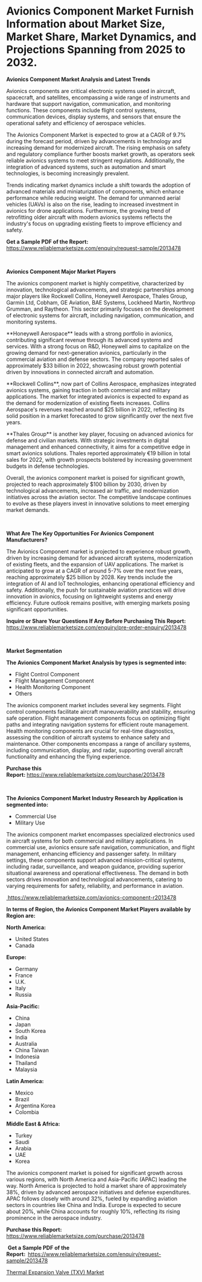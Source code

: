 <p><h1>Avionics Component Market Furnish Information about Market Size, Market Share, Market Dynamics, and Projections Spanning from 2025 to 2032.</h1></p><p><strong>Avionics Component Market Analysis and Latest Trends</strong></p>
<p><p>Avionics components are critical electronic systems used in aircraft, spacecraft, and satellites, encompassing a wide range of instruments and hardware that support navigation, communication, and monitoring functions. These components include flight control systems, communication devices, display systems, and sensors that ensure the operational safety and efficiency of aerospace vehicles.</p><p>The Avionics Component Market is expected to grow at a CAGR of 9.7% during the forecast period, driven by advancements in technology and increasing demand for modernized aircraft. The rising emphasis on safety and regulatory compliance further boosts market growth, as operators seek reliable avionics systems to meet stringent regulations. Additionally, the integration of advanced systems, such as automation and smart technologies, is becoming increasingly prevalent. </p><p>Trends indicating market dynamics include a shift towards the adoption of advanced materials and miniaturization of components, which enhance performance while reducing weight. The demand for unmanned aerial vehicles (UAVs) is also on the rise, leading to increased investment in avionics for drone applications. Furthermore, the growing trend of retrofitting older aircraft with modern avionics systems reflects the industry's focus on upgrading existing fleets to improve efficiency and safety.</p></p>
<p><strong>Get a Sample PDF of the Report:&nbsp;</strong> <a href="https://www.reliablemarketsize.com/enquiry/request-sample/2013478?utm_campaign=3248&utm_medium=2&utm_source=Github&utm_content=ia&utm_term=31032025&utm_id=avionics-component">https://www.reliablemarketsize.com/enquiry/request-sample/2013478</a></p>
<p>&nbsp;</p>
<p><strong>Avionics Component Major Market Players</strong></p>
<p><p>The avionics component market is highly competitive, characterized by innovation, technological advancements, and strategic partnerships among major players like Rockwell Collins, Honeywell Aerospace, Thales Group, Garmin Ltd, Cobham, GE Aviation, BAE Systems, Lockheed Martin, Northrop Grumman, and Raytheon. This sector primarily focuses on the development of electronic systems for aircraft, including navigation, communication, and monitoring systems.</p><p>**Honeywell Aerospace** leads with a strong portfolio in avionics, contributing significant revenue through its advanced systems and services. With a strong focus on R&D, Honeywell aims to capitalize on the growing demand for next-generation avionics, particularly in the commercial aviation and defense sectors. The company reported sales of approximately $33 billion in 2022, showcasing robust growth potential driven by innovations in connected aircraft and automation.</p><p>**Rockwell Collins**, now part of Collins Aerospace, emphasizes integrated avionics systems, gaining traction in both commercial and military applications. The market for integrated avionics is expected to expand as the demand for modernization of existing fleets increases. Collins Aerospace's revenues reached around $25 billion in 2022, reflecting its solid position in a market forecasted to grow significantly over the next five years.</p><p>**Thales Group** is another key player, focusing on advanced avionics for defense and civilian markets. With strategic investments in digital management and enhanced connectivity, it aims for a competitive edge in smart avionics solutions. Thales reported approximately €19 billion in total sales for 2022, with growth prospects bolstered by increasing government budgets in defense technologies.</p><p>Overall, the avionics component market is poised for significant growth, projected to reach approximately $100 billion by 2030, driven by technological advancements, increased air traffic, and modernization initiatives across the aviation sector. The competitive landscape continues to evolve as these players invest in innovative solutions to meet emerging market demands.</p></p>
<p>&nbsp;</p>
<p><strong>What Are The Key Opportunities For Avionics Component Manufacturers?</strong></p>
<p><p>The Avionics Component market is projected to experience robust growth, driven by increasing demand for advanced aircraft systems, modernization of existing fleets, and the expansion of UAV applications. The market is anticipated to grow at a CAGR of around 5-7% over the next five years, reaching approximately $25 billion by 2028. Key trends include the integration of AI and IoT technologies, enhancing operational efficiency and safety. Additionally, the push for sustainable aviation practices will drive innovation in avionics, focusing on lightweight systems and energy efficiency. Future outlook remains positive, with emerging markets posing significant opportunities.</p></p>
<p><strong>Inquire or Share Your Questions If Any Before Purchasing This Report:</strong> <a href="https://www.reliablemarketsize.com/enquiry/pre-order-enquiry/2013478?utm_campaign=3248&utm_medium=2&utm_source=Github&utm_content=ia&utm_term=31032025&utm_id=avionics-component">https://www.reliablemarketsize.com/enquiry/pre-order-enquiry/2013478</a></p>
<p>&nbsp;</p>
<p><strong>Market Segmentation</strong></p>
<p><strong>The Avionics Component Market Analysis by types is segmented into:</strong></p>
<p><ul><li>Flight Control Component</li><li>Flight Management Component</li><li>Health Monitoring Component</li><li>Others</li></ul></p>
<p><p>The avionics component market includes several key segments. Flight control components facilitate aircraft maneuverability and stability, ensuring safe operation. Flight management components focus on optimizing flight paths and integrating navigation systems for efficient route management. Health monitoring components are crucial for real-time diagnostics, assessing the condition of aircraft systems to enhance safety and maintenance. Other components encompass a range of ancillary systems, including communication, display, and radar, supporting overall aircraft functionality and enhancing the flying experience.</p></p>
<p><strong>Purchase this Report:&nbsp;</strong><a href="https://www.reliablemarketsize.com/purchase/2013478?utm_campaign=3248&utm_medium=2&utm_source=Github&utm_content=ia&utm_term=31032025&utm_id=avionics-component">https://www.reliablemarketsize.com/purchase/2013478</a></p>
<p>&nbsp;</p>
<p><strong>The Avionics Component Market Industry Research by Application is segmented into:</strong></p>
<p><ul><li>Commercial Use</li><li>Military Use</li></ul></p>
<p><p>The avionics component market encompasses specialized electronics used in aircraft systems for both commercial and military applications. In commercial use, avionics ensure safe navigation, communication, and flight management, enhancing efficiency and passenger safety. In military settings, these components support advanced mission-critical systems, including radar, surveillance, and weapon guidance, providing superior situational awareness and operational effectiveness. The demand in both sectors drives innovation and technological advancements, catering to varying requirements for safety, reliability, and performance in aviation.</p></p>
<p><a href="https://www.reliablemarketsize.com/avionics-component-r2013478?utm_campaign=3248&utm_medium=2&utm_source=Github&utm_content=ia&utm_term=31032025&utm_id=avionics-component">&nbsp;https://www.reliablemarketsize.com/avionics-component-r2013478</a></p>
<p><strong>In terms of Region, the Avionics Component Market Players available by Region are:</strong></p>
<p>
    <p> <strong> North America: </strong>
        <ul>
            <li>United States</li>
            <li>Canada</li>
        </ul>
        </p> 
    <p> <strong> Europe: </strong>
        <ul>
            <li>Germany</li>
            <li>France</li>
            <li>U.K.</li>
            <li>Italy</li>
            <li>Russia</li>
        </ul>
        </p> 
    <p> <strong> Asia-Pacific: </strong>
        <ul>
            <li>China</li>
            <li>Japan</li>
            <li>South Korea</li>
            <li>India</li>
            <li>Australia</li>
            <li>China Taiwan</li>
            <li>Indonesia</li>
            <li>Thailand</li>
            <li>Malaysia</li>
        </ul>
        </p> 
    <p> <strong> Latin America: </strong>
        <ul>
            <li>Mexico</li>
            <li>Brazil</li>
            <li>Argentina Korea</li>
            <li>Colombia</li>
        </ul>
        </p> 
    <p> <strong> Middle East & Africa: </strong>
        <ul>
            <li>Turkey</li>
            <li>Saudi</li>
            <li>Arabia</li>
            <li>UAE</li>
            <li>Korea</li>
        </ul>
    </p>
    </p>
<p><p>The avionics component market is poised for significant growth across various regions, with North America and Asia-Pacific (APAC) leading the way. North America is projected to hold a market share of approximately 38%, driven by advanced aerospace initiatives and defense expenditures. APAC follows closely with around 32%, fueled by expanding aviation sectors in countries like China and India. Europe is expected to secure about 20%, while China accounts for roughly 10%, reflecting its rising prominence in the aerospace industry.</p></p>
<p><strong>Purchase this Report: </strong><a href="https://www.reliablemarketsize.com/purchase/2013478?utm_campaign=3248&utm_medium=2&utm_source=Github&utm_content=ia&utm_term=31032025&utm_id=avionics-component">https://www.reliablemarketsize.com/purchase/2013478</a></p>
<p>&nbsp;<strong>Get a Sample PDF of the Report:&nbsp;&nbsp;</strong><a href="https://www.reliablemarketsize.com/enquiry/request-sample/2013478?utm_campaign=3248&utm_medium=2&utm_source=Github&utm_content=ia&utm_term=31032025&utm_id=avionics-component">https://www.reliablemarketsize.com/enquiry/request-sample/2013478</a></p>
<p><strong></strong></p>
<p><p><a href="https://github.com/shamstirroc7/Market-Research-Report-List-1/blob/main/thermal-expansion-valve-txv-market.md?utm_campaign=3248&utm_medium=2&utm_source=Github&utm_content=ia&utm_term=31032025&utm_id=avionics-component">Thermal Expansion Valve (TXV) Market</a></p></p>